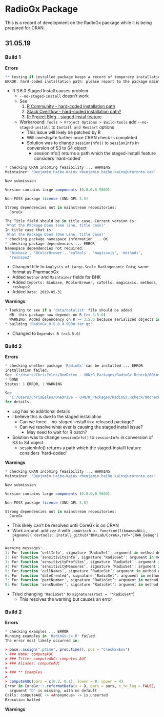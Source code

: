 # RadioGx Package

This is a record of development on the RadioGx package while it is being prepared for CRAN.

## 31.05.19 

### Build 1

**Errors**

```R [RESOLVED]
** testing if installed package keeps a record of temporary installation path
ERROR: hard-coded installation path: please report to the package maintainer and use '--no-staged-install'
```
- R 3.6.0 Staged Install causes problem
  - `--no-staged-install` doesn't work
  - See: 
    1. [R Community - hard-coded installation path](https://community.rstudio.com/t/error-installing-r-package-from-local-file-hard-coded-installation-path/31197/3)
    2. [Stack Overflow - hard-coded installation path?](https://stackoverflow.com/questions/56365021/hisafer-installation-how-do-i-solve-hard-coded-installation-path)
    3. [R-Project Blog - staged instal feature](https://developer.r-project.org/Blog/public/2019/02/14/staged-install/index.html)
  - Workaround: `Tools > Project Options > Build-tools` add `--no-staged-install` to `Install and Restart` options
    - This issue will likely be patched by R
    - Will investigate further once CRAN check is completed
    - Solution was to change `sessionInfo()` to `sessionInfo` in conversion of S3 to S4 object
        - sessionInfo() returns a path which the staged-installl feature considers 'hard-coded'

```R
* checking CRAN incoming feasibility ... WARNING
Maintainer: 'Benjamin Haibe-Kains <benjamin.haibe.kains@utoronto.ca>'

New submission

Version contains large components (0.0.0.0.9000)

Non-FOSS package license (GNU GPL-3.0)

Strong dependencies not in mainstream repositories:
  CoreGx

The Title field should be in title case. Current version is:
'What the Package Does (one line, title case)'
In title case that is:
'What the Package Does (One Line, Title Case)'
* checking package namespace information ... OK
* checking package dependencies ... ERROR
Namespace dependencies not required:
  'Biobase', 'RColorBrewer', 'caTools', 'magicaxis', 'methods',
  'reshape2'
```
- Changed title to `Analysis of Large-Scale Radiogenomic Data`; same format as PharmacoGx
- Added `Author` and `Maintainer` fields for BHK
- Added `Imports: Biobase, RColorBrewer, caTolls, magicaxis, methods, reshape2`
- Added `Date: 2019-05-31`

**Warnings**

```R [RESOLVED]
* looking to see if a 'data/datalist' file should be added
  NB: this package now depends on R (>= 3.5.0)
  WARNING: Added dependency on R >= 3.5.0 because serialized objects in  serialize/load version 3 cannot be read in older versions of R.  File(s) containing such objects: 'RadioGx/data/Cleveland_small.RData'
* building 'RadioGx_0.0.0.0.9000.tar.gz'
```
- Changed to `Depends: R (>=3.5.0)`

### Build 2

**Errors**

```R
* checking whether package 'RadioGx' can be installed ... ERROR
Installation failed.
See 'C:/Users/ChrisEeles/OneDrive - UHN/R_Packages/RadioGx.Rcheck/00install.out' for details.
* DONE
Status: 1 ERROR, 1 WARNING

See
  'C:/Users/ChrisEeles/OneDrive - UHN/R_Packages/RadioGx.Rcheck/00check.log'
for details.
```
- Log has no additional details
- I believe this is due to the staged installation
    - Can we force --no-staged-install in a released package?
    - Can we resolve what ever is causing the staged install issue?
        - May need to wait for R patch?
- Solution was to change `sessionInfo()` to `sessionInfo` in conversion of S3 to S4 object
  - sessionInfo() returns a path which the staged-installl feature considers 'hard-coded'

**Warnings**

```R
* checking CRAN incoming feasibility ... WARNING
Maintainer: 'Benjamin Haibe-Kains <benjamin.haibe.kains@utoronto.ca>'

New submission

Version contains large components (0.0.0.0.9000)

Non-FOSS package license (GNU GPL-3.0)

Strong dependencies not in mainstream repositories:
  CoreGx
```
- This likely can't be resolved until CoreGx is on CRAN
- Work around: add `zzz.R` with `.onAttach <- function(libname=NULL, pkgname){ devtools::install_github("BHKLab/CoreGx,ref="CRAN_Debug") }`


```R
Warning messages:
1: For function ‘cellInfo’, signature ‘RadioSet’: argument in method definition changed from (rSet) to (cSet) 
2: For function ‘sensitivityInfo’, signature ‘RadioSet’: argument in method definition changed from (rSet) to (cSet) 
3: For function ‘sensitivityProfiles’, signature ‘RadioSet’: argument in method definition changed from (rSet) to (cSet) 
4: For function ‘sensitivityMeasures’, signature ‘RadioSet’: argument in method definition changed from (rSet) to (cSet) 
5: For function ‘cellNames’, signature ‘RadioSet’: argument in method definition changed from (rSet) to (cSet) 
6: For function ‘dateCreated’, signature ‘RadioSet’: argument in method definition changed from (rSet) to (cSet) 
7: For function ‘pertNumber’, signature ‘RadioSet’: argument in method definition changed from (rSet) to (cSet) 
8: For function ‘sensNumber’, signature ‘RadioSet’: argument in method definition changed from (rSet) to (cSet) 
```
- Tried changing `"RadioSet"` to `signature(rSet = '"RadioSet"`)
    - This resolves the warning but causes an error

### Build 2 

**Errors**

```R
* checking examples ... ERROR
Running examples in 'RadioGx-Ex.R' failed
The error most likely occurred in:

> base::assign(".ptime", proc.time(), pos = "CheckExEnv")
> ### Name: computeAUC
> ### Title: computeAUC: computes AUC
> ### Aliases: computeAUC
> 
> ### ** Examples
> 
> computeAUC(pars = c(0.2, 0.1), lower = 0, upper = 4)
Error in CoreGx:::.reformatData(x = D, pars = pars, x_to_log = FALSE,  : 
  argument "D" is missing, with no default
Calls: computeAUC -> <Anonymous> -> is.unsorted
Execution halted
```

**Warnings**

```R
